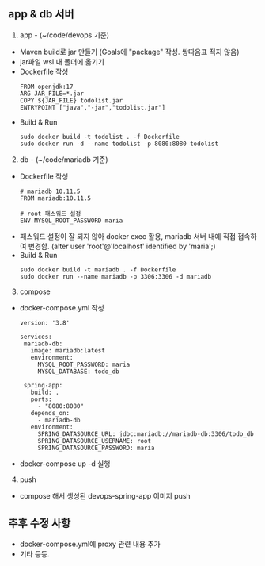 ## app & db 서버
1. app - (~/code/devops 기준)
- Maven build로 jar 만들기 (Goals에 "package" 작성. 쌍따옴표 적지 않음)
- jar파일 wsl 내 폴더에 옮기기
- Dockerfile 작성
  ```
  FROM openjdk:17
  ARG JAR_FILE=*.jar
  COPY ${JAR_FILE} todolist.jar
  ENTRYPOINT ["java","-jar","todolist.jar"]
  ```
- Build & Run
  ```
  sudo docker build -t todolist . -f Dockerfile
  sudo docker run -d --name todolist -p 8080:8080 todolist
   ```

2. db - (~/code/mariadb 기준)
- Dockerfile 작성
  ```
  # mariadb 10.11.5
  FROM mariadb:10.11.5

  # root 패스워드 설정
  ENV MYSQL_ROOT_PASSWORD maria
  ```
- 패스워드 설정이 잘 되지 않아 docker exec 활용, mariadb 서버 내에 직접 접속하여 변경함. (alter user 'root'@'localhost' identified by 'maria';)
- Build & Run
  ```
  sudo docker build -t mariadb . -f Dockerfile
  sudo docker run --name mariadb -p 3306:3306 -d mariadb
   ```

3. compose
- docker-compose.yml 작성
   ```
  version: '3.8'

  services:
    mariadb-db:
      image: mariadb:latest
      environment:
        MYSQL_ROOT_PASSWORD: maria
        MYSQL_DATABASE: todo_db
  
    spring-app:
      build: .
      ports:
        - "8080:8080"
      depends_on:
        - mariadb-db
      environment:
        SPRING_DATASOURCE_URL: jdbc:mariadb://mariadb-db:3306/todo_db
        SPRING_DATASOURCE_USERNAME: root
        SPRING_DATASOURCE_PASSWORD: maria
   ```
- docker-compose up -d 실행

4. push
- compose 해서 생성된 devops-spring-app 이미지 push


## 추후 수정 사항
- docker-compose.yml에 proxy 관련 내용 추가
- 기타 등등.
